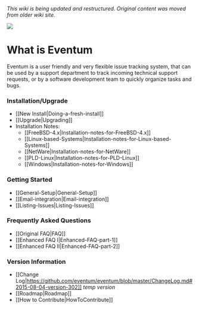 _This wiki is being updated and restructured.  Original content was moved from older wiki site._

![](https://launchpadlibrarian.net/41243495/64.png)

# What is Eventum

Eventum is a user friendly and very flexible issue tracking system, that can be used by a support department to track incoming technical support requests, or by a software development team to quickly organize tasks and bugs.

### Installation/Upgrade
* [[New Install|Doing-a-fresh-install]]
* [[Upgrade|Upgrading]]
* Installation Notes:
    * [[FreeBSD-4.x|Installation-notes-for-FreeBSD-4.x]]
    * [[Linux-based-Systems|Installation-notes-for-Linux-based-Systems]]
    * [[NetWare|Installation-notes-for-NetWare]]
    * [[PLD-Linux|Installation-notes-for-PLD-Linux]]
    * [[Windows|Installation-notes-for-Windows]]


### Getting Started
* [[General-Setup|General-Setup]]
* [[Email-integration|Email-integration]]
* [[Listing-Issues|Listing-Issues]]

### Frequently Asked Questions
* [[Original FAQ|FAQ]]
* [[Enhanced FAQ I|Enhanced-FAQ-part-1]]
* [[Enhanced FAQ II|Enhanced-FAQ-part-2]]

### Version Information
* [[Change Log|https://github.com/eventum/eventum/blob/master/ChangeLog.md#2015-08-04-version-302]] _temp version_
* [[Roadmap|Roadmap]]
* [[How to Contribute|HowToContribute]]